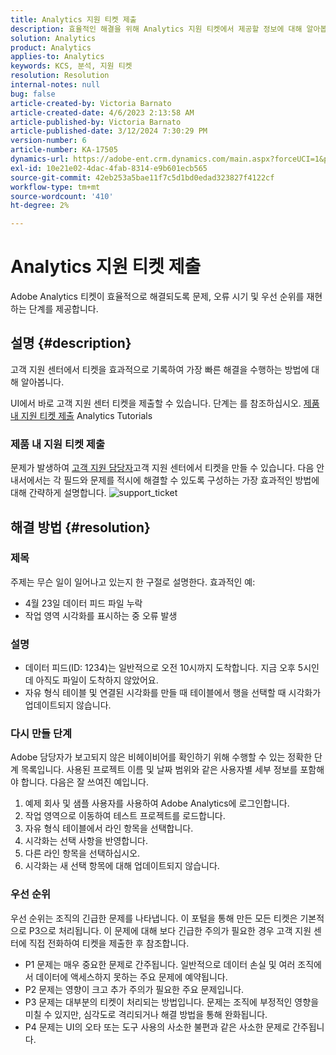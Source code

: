 ```yaml
---
title: Analytics 지원 티켓 제출
description: 효율적인 해결을 위해 Analytics 지원 티켓에서 제공할 정보에 대해 알아봅니다.
solution: Analytics
product: Analytics
applies-to: Analytics
keywords: KCS, 분석, 지원 티켓
resolution: Resolution
internal-notes: null
bug: false
article-created-by: Victoria Barnato
article-created-date: 4/6/2023 2:13:58 AM
article-published-by: Victoria Barnato
article-published-date: 3/12/2024 7:30:29 PM
version-number: 6
article-number: KA-17505
dynamics-url: https://adobe-ent.crm.dynamics.com/main.aspx?forceUCI=1&pagetype=entityrecord&etn=knowledgearticle&id=648fd6aa-20d4-ed11-a7c7-6045bd006295
exl-id: 10e21e02-4dac-4fab-8314-e9b601ecb565
source-git-commit: 42eb253a5bae11f7c5d1bd0edad323827f4122cf
workflow-type: tm+mt
source-wordcount: '410'
ht-degree: 2%

---
```


# Analytics 지원 티켓 제출


Adobe Analytics 티켓이 효율적으로 해결되도록 문제, 오류 시기 및 우선 순위를 재현하는 단계를 제공합니다.

## 설명 {#description}


고객 지원 센터에서 티켓을 효과적으로 기록하여 가장 빠른 해결을 수행하는 방법에 대해 알아봅니다.

UI에서 바로 고객 지원 센터 티켓을 제출할 수 있습니다. 단계는 를 참조하십시오. [제품 내 지원 티켓 제출](https://experienceleague.adobe.com/docs/analytics-learn/tutorials/intro-to-analytics/getting-help/in-product-support-ticket-submission.html) Analytics Tutorials

### 제품 내 지원 티켓 제출

문제가 발생하여 [고객 지원 담당자](https://helpx.adobe.com/kr/experience-cloud/supported-users.html)고객 지원 센터에서 티켓을 만들 수 있습니다. 다음 안내서에서는 각 필드와 문제를 적시에 해결할 수 있도록 구성하는 가장 효과적인 방법에 대해 간략하게 설명합니다.
![support_ticket](https://helpx.adobe.com/content/dam/help/en/analytics/kb/submitting-an-analytics-support-ticket/jcr:content/main-pars/image/support_ticket.png "support_ticket")

## 해결 방법 {#resolution}


### 제목

주제는 무슨 일이 일어나고 있는지 한 구절로 설명한다. 효과적인 예:

- 4월 23일 데이터 피드 파일 누락
- 작업 영역 시각화를 표시하는 중 오류 발생


### 설명

- 데이터 피드(ID: 1234)는 일반적으로 오전 10시까지 도착합니다. 지금 오후 5시인데 아직도 파일이 도착하지 않았어요.
- 자유 형식 테이블 및 연결된 시각화를 만들 때 테이블에서 행을 선택할 때 시각화가 업데이트되지 않습니다.


### 다시 만들 단계

Adobe 담당자가 보고되지 않은 비헤이비어를 확인하기 위해 수행할 수 있는 정확한 단계 목록입니다. 사용된 프로젝트 이름 및 날짜 범위와 같은 사용자별 세부 정보를 포함해야 합니다. 다음은 잘 쓰여진 예입니다.

1. 예제 회사 및 샘플 사용자를 사용하여 Adobe Analytics에 로그인합니다.
2. 작업 영역으로 이동하여 테스트 프로젝트를 로드합니다.
3. 자유 형식 테이블에서 라인 항목을 선택합니다.
4. 시각화는 선택 사항을 반영합니다.
5. 다른 라인 항목을 선택하십시오.
6. 시각화는 새 선택 항목에 대해 업데이트되지 않습니다.


### 우선 순위

우선 순위는 조직의 긴급한 문제를 나타냅니다. 이 포털을 통해 만든 모든 티켓은 기본적으로 P3으로 처리됩니다. 이 문제에 대해 보다 긴급한 주의가 필요한 경우 고객 지원 센터에 직접 전화하여 티켓을 제출한 후 참조합니다.

- P1 문제는 매우 중요한 문제로 간주됩니다. 일반적으로 데이터 손실 및 여러 조직에서 데이터에 액세스하지 못하는 주요 문제에 예약됩니다.
- P2 문제는 영향이 크고 추가 주의가 필요한 주요 문제입니다.
- P3 문제는 대부분의 티켓이 처리되는 방법입니다. 문제는 조직에 부정적인 영향을 미칠 수 있지만, 심각도로 격리되거나 해결 방법을 통해 완화됩니다.
- P4 문제는 UI의 오타 또는 도구 사용의 사소한 불편과 같은 사소한 문제로 간주됩니다.

<br>
